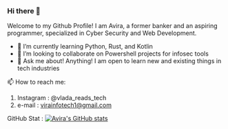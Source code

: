 ### Hi there 👋

Welcome to my Github Profile!
I am Avira, a former banker and an aspiring programmer, specialized in Cyber Security and Web Development. 
- 🌱 I’m currently learning Python, Rust, and Kotlin
- 👯 I’m looking to collaborate on Powershell projects for infosec tools
- 💬 Ask me about!
  Anything! I am open to learn new and existing things in tech industries
  
📫 How to reach me:
  1. Instagram : @vlada_reads_tech
  2. e-mail : virainfotech1@gmail.com

GitHub Stat :
[![Avira's GitHub stats](https://github-readme-stats.vercel.app/api?username=ybigsur5)](https://github.com/ybigsur5/github-readme-stats)
